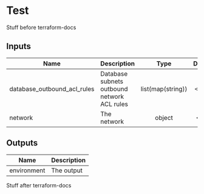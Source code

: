 # Test

Stuff before terraform-docs

<!-- BEGINNING OF PRE-COMMIT-TERRAFORM DOCS HOOK -->
## Inputs

| Name | Description | Type | Default | Required |
|------|-------------|:----:|:-----:|:-----:|
| database_outbound_acl_rules | Database subnets outbound network ACL rules | list(map(string)) | `<list>` | no |
| network | The network | object | `<map>` | no |

## Outputs

| Name | Description |
|------|-------------|
| environment | The output |

<!-- END OF PRE-COMMIT-TERRAFORM DOCS HOOK -->	

Stuff after terraform-docs
